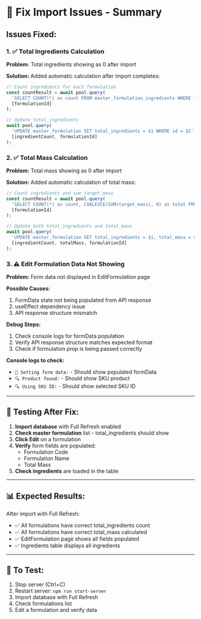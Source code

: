 # 🔧 Fix Import Issues - Summary

## Issues Fixed:

### 1. ✅ Total Ingredients Calculation
**Problem:** Total ingredients showing as 0 after import

**Solution:** Added automatic calculation after import completes:
```javascript
// Count ingredients for each formulation
const countResult = await pool.query(
  'SELECT COUNT(*) as count FROM master_formulation_ingredients WHERE formulation_id = $1',
  [formulationId]
);

// Update total_ingredients
await pool.query(
  'UPDATE master_formulation SET total_ingredients = $1 WHERE id = $2',
  [ingredientCount, formulationId]
);
```

### 2. ✅ Total Mass Calculation
**Problem:** Total mass showing as 0 after import

**Solution:** Added automatic calculation of total mass:
```javascript
// Count ingredients and sum target_mass
const countResult = await pool.query(
  'SELECT COUNT(*) as count, COALESCE(SUM(target_mass), 0) as total FROM master_formulation_ingredients WHERE formulation_id = $1',
  [formulationId]
);

// Update both total_ingredients and total_mass
await pool.query(
  'UPDATE master_formulation SET total_ingredients = $1, total_mass = $2 WHERE id = $3',
  [ingredientCount, totalMass, formulationId]
);
```

### 3. ⚠️ Edit Formulation Data Not Showing
**Problem:** Form data not displayed in EditFormulation page

**Possible Causes:**
1. FormData state not being populated from API response
2. useEffect dependency issue
3. API response structure mismatch

**Debug Steps:**
1. Check console logs for formData population
2. Verify API response structure matches expected format
3. Check if formulation prop is being passed correctly

**Console logs to check:**
- `📝 Setting form data:` - Should show populated formData
- `🔍 Product found:` - Should show SKU product
- `🔍 Using SKU ID:` - Should show selected SKU ID

---

## 🧪 Testing After Fix:

1. **Import database** with Full Refresh enabled
2. **Check master formulation** list - total_ingredients should show
3. **Click Edit** on a formulation
4. **Verify** form fields are populated:
   - Formulation Code
   - Formulation Name
   - Total Mass
5. **Check ingredients** are loaded in the table

---

## 📊 Expected Results:

After import with Full Refresh:
- ✅ All formulations have correct total_ingredients count
- ✅ All formulations have correct total_mass calculated
- ✅ EditFormulation page shows all fields populated
- ✅ Ingredients table displays all ingredients

---

## 🔄 To Test:

1. Stop server (Ctrl+C)
2. Restart server: `npm run start-server`
3. Import database with Full Refresh
4. Check formulations list
5. Edit a formulation and verify data




